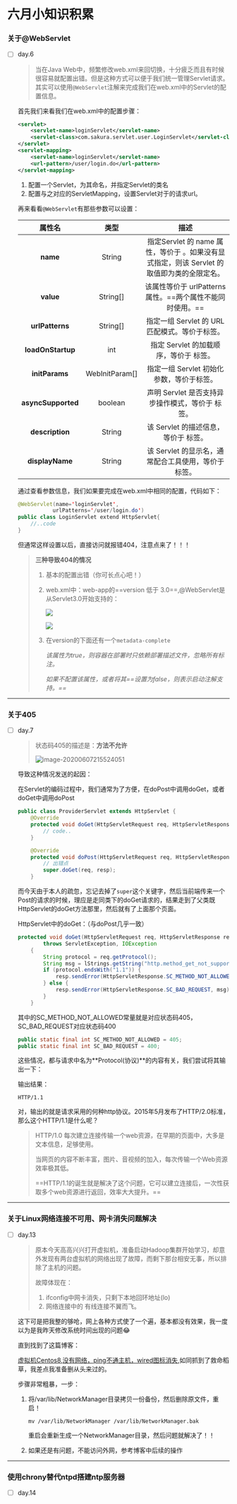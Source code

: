 # 六月小知识积累

### 关于@WebServlet

- [ ] day.6

  > 当在Java Web中，频繁修改web.xml来回切换，十分疲乏而且有时候很容易就配置出错。但是这种方式可以便于我们统一管理Servlet请求。其实可以使用`@WebServlet`注解来完成我们在web.xml中的Servlet的配置信息。

  首先我们来看我们在web.xml中的配置步骤：
  
  ```xml
  <servlet>
      <servlet-name>loginServlet</servlet-name>
      <servlet-class>com.sakura.servlet.user.LoginServlet</servlet-class>
  </servlet>
  <servlet-mapping>
      <servlet-name>loginServlet</servlet-name>
      <url-pattern>/user/login.do</url-pattern>
  </servlet-mapping>
  ```
  
  1. 配置一个Servlet，为其命名，并指定Servlet的类名
  2. 配置与之对应的ServletMapping，设置Servlet对于的请求url。
  
  
  
  再来看看`@WebServlet`有那些参数可以设置：
  
  |       属性名       |      类型      |                             描述                             |
  | :----------------: | :------------: | :----------------------------------------------------------: |
  |      **name**      |     String     | 指定Servlet 的 name 属性，等价于 <servlet-name>。如果没有显式指定，则该 Servlet 的取值即为类的全限定名。 |
  |     **value**      |    String[]    |  该属性等价于 urlPatterns 属性。==两个属性不能同时使用。==   |
  |  **urlPatterns**   |    String[]    | 指定一组 Servlet 的 URL 匹配模式。等价于<url-pattern>标签。  |
  | **loadOnStartup**  |      int       |   指定 Servlet 的加载顺序，等价于 <load-on-startup>标签。    |
  |   **initParams**   | WebInitParam[] |    指定一组 Servlet 初始化参数，等价于<init-param>标签。     |
  | **asyncSupported** |    boolean     | 声明 Servlet 是否支持异步操作模式，等价于<async-supported> 标签。 |
  |  **description**   |     String     |      该 Servlet 的描述信息，等价于 <description>标签。       |
  |  **displayName**   |     String     | 该 Servlet 的显示名，通常配合工具使用，等价于 <display-name>标签。 |
  
  通过查看参数信息，我们如果要完成在web.xml中相同的配置，代码如下：
  
  ```java
  @WebServlet(name='loginServlet',
             urlPatterns='/user/login.do')
  public class LoginServlet extend HttpServlet{
      //..code
  }
  ```
  
  但通常这样设置以后，直接访问就报错404，注意点来了！！！
  
  > **三种导致404的情况**
  >
  > 1. 基本的配置出错（你可长点心吧！）
  >
  > 2. web.xml中：web-app的==version 低于 3.0==,@WebServlet是从Servlet3.0开始支持的：
  >
  >    ![](https://picbed-sakura.oss-cn-shanghai.aliyuncs.com/notePic/20200606153057.png)
  >
  >    ![](https://picbed-sakura.oss-cn-shanghai.aliyuncs.com/notePic/20200606153701.png)
  >
  > 3. 在version的下面还有一个`metadata-complete`
  >
  >    *该属性为true，则容器在部署时只依赖部署描述文件，忽略所有标注。*
  >
  >    *如果不配置该属性，或者将其==设置为false，则表示启动注解支持。==*
  

---



### 关于405

- [ ] day.7

  

  > 状态码405的描述是：**方法不允许**
  >
  > ![image-20200607215524051](https://picbed-sakura.oss-cn-shanghai.aliyuncs.com/notePic/20200607215524.png)
  
  导致这种情况发送的起因：
  
  在Servlet的编码过程中，我们通常为了方便，在doPost中调用doGet，或者doGet中调用doPost
  
  ```java
  public class ProviderServlet extends HttpServlet {
      @Override
      protected void doGet(HttpServletRequest req, HttpServletResponse resp) {
          // code..
      }
  
      @Override
      protected void doPost(HttpServletRequest req, HttpServletResponse resp) throws ServletException, IOException {
          // 出错点
          super.doGet(req, resp);
      }
  ```
  
  而今天由于本人的疏忽，忘记去掉了`super`这个关键字，然后当前端传来一个Post的请求的时候，理应是走同类下的doGet请求的，结果走到了父类既HttpServlet的doGet方法那里，然后就有了上面那个页面。
  
  
  
  HttpServlet中的doGet：（与doPost几乎一致）
  
  ```java
  protected void doGet(HttpServletRequest req, HttpServletResponse resp)
          throws ServletException, IOException
      {
          String protocol = req.getProtocol();
          String msg = lStrings.getString("http.method_get_not_supported");
          if (protocol.endsWith("1.1")) {
              resp.sendError(HttpServletResponse.SC_METHOD_NOT_ALLOWED, msg);
          } else {
              resp.sendError(HttpServletResponse.SC_BAD_REQUEST, msg);
          }
      }
  ```
  
  其中的SC_METHOD_NOT_ALLOWED常量就是对应状态码405，SC_BAD_REQUEST对应状态码400
  
  ```java
  public static final int SC_METHOD_NOT_ALLOWED = 405;
  public static final int SC_BAD_REQUEST = 400;
  ```
  
  这些情况，都与请求中名为**Protocol(协议)**的内容有关，我们尝试将其输出一下：
  
  输出结果：
  
  ```
  HTTP/1.1
  ```
  
  对，输出的就是请求采用的何种http协议。2015年5月发布了HTTP/2.0标准，那么这个HTTP/1.1是什么呢？
  
  > HTTP/1.0 每次建立连接传输一个web资源，在早期的页面中，大多是文本信息，足够使用。
  >
  > 当网页的内容不断丰富，图片、音视频的加入，每次传输一个Web资源效率极其低。
  >
  > ==HTTP/1.1的诞生就是解决了这个问题，它可以建立连接后，一次性获取多个web资源进行返回，效率大大提升。==

---



### 关于Linux网络连接不可用、网卡消失问题解决

- [ ] day.13

  > 原本今天高高兴兴打开虚拟机，准备启动Hadoop集群开始学习，却意外发现有两台虚拟机的网络出现了故障，而剩下那台相安无事，所以排除了主机的问题。
  >
  > 故障体现在：
  >
  > 1. ifconfig中网卡消失，只剩下本地回环地址(lo)
  > 2. 网络连接中的 有线连接不翼而飞。

  这下可是把我整的够呛，网上各种方式使了一个遍，基本都没有效果，我一度以为是我昨天修改系统时间出现的问题😂

  直到找到了这篇博客：

  [虚拟机Centos8,没有网络，ping不通主机，wired图标消失](https://blog.csdn.net/qq_40290884/article/details/105011463),如同抓到了救命稻草，我差点我准备删从头来过的。

  步骤非常粗暴，一步：

  1. 将/var/lib/NetworkManager目录拷贝一份备份，然后删除原文件，重启！

     `mv /var/lib/NetworkManager /var/lib/NetworkManager.bak`

     重启会重新生成一个NetworkManager目录，然后问题就解决了！！

  2. 如果还是有问题，不能访问外网，参考博客中后续的操作

----



### 使用chrony替代ntpd搭建ntp服务器

- [ ] day.14
	